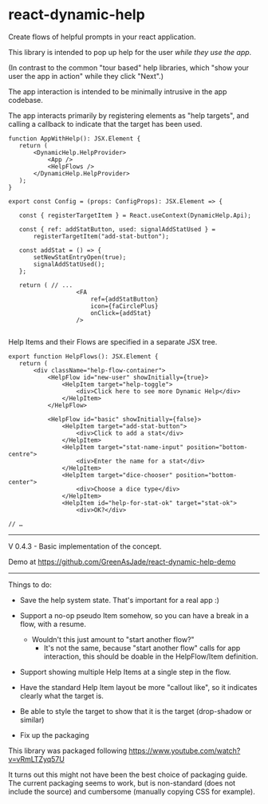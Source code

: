 # react-dynamic-help
Create flows of helpful prompts in your react application.

This library is intended to pop up help for the user _while they use the app_.

(In contrast to the common "tour based" help libraries, which "show your user the app in action" while they click "Next".)

The app interaction is intended to be minimally intrusive in the app codebase.

The app interacts primarily by registering elements as "help targets", and calling a callback to indicate that the target has been used.
```
function AppWithHelp(): JSX.Element {
   return (
       <DynamicHelp.HelpProvider>
           <App />
           <HelpFlows />
       </DynamicHelp.HelpProvider>
   );
}

export const Config = (props: ConfigProps): JSX.Element => {
 
   const { registerTargetItem } = React.useContext(DynamicHelp.Api);
 
   const { ref: addStatButton, used: signalAddStatUsed } =
       registerTargetItem("add-stat-button");
 
   const addStat = () => {
       setNewStatEntryOpen(true);
       signalAddStatUsed();
   };
 
   return ( // ...
                   <FA
                       ref={addStatButton}
                       icon={faCirclePlus}
                       onClick={addStat}
                   />
                   
```

Help Items and their Flows are specified in a separate JSX tree.

```
export function HelpFlows(): JSX.Element {
   return (
       <div className="help-flow-container">
           <HelpFlow id="new-user" showInitially={true}>
               <HelpItem target="help-toggle">
                   <div>Click here to see more Dynamic Help</div>
               </HelpItem>
           </HelpFlow>
 
           <HelpFlow id="basic" showInitially={false}>
               <HelpItem target="add-stat-button">
                   <div>Click to add a stat</div>
               </HelpItem>
               <HelpItem target="stat-name-input" position="bottom-centre">
                   <div>Enter the name for a stat</div>
               </HelpItem>
               <HelpItem target="dice-chooser" position="bottom-center">
                   <div>Choose a dice type</div>
               </HelpItem>
               <HelpItem id="help-for-stat-ok" target="stat-ok">
                   <div>OK?</div>
 
// …
```

---

V 0.4.3 - Basic implementation of the concept.

Demo at https://github.com/GreenAsJade/react-dynamic-help-demo

---

Things to do:

 - Save the help system state.  That's important for a real app :)

 - Support a no-op pseudo Item somehow, so you can have a break in a flow, with a resume.
    - Wouldn't this just amount to "start another flow?"
       - It's not the same, because "start another flow" calls for app interaction, this should be doable in the HelpFlow/Item definition.

 - Support showing multiple Help Items at a single step in the flow.

 - Have the standard Help Item layout be more "callout like", so it indicates clearly what the target is.

 - Be able to style the target to show that it is the target (drop-shadow or similar)

 - Fix up the packaging

This library was packaged following https://www.youtube.com/watch?v=vRmLTZyq57U

It turns out this might not have been the best choice of packaging guide.   The current packaging seems to work, but is non-standard (does not include the source) and cumbersome (manually copying CSS for example).

